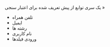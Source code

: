 یک سری توابع از پیش تعریف شده برای اعتبار سنجی »
- تلفن همراه
- ایمیل 
- رشته ها
- نام کاربری
- ورودی فیلدها
